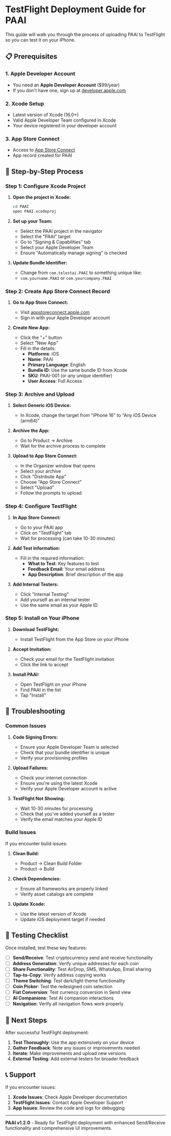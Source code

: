 # TestFlight Deployment Guide for PAAI

This guide will walk you through the process of uploading PAAI to TestFlight so you can test it on your iPhone.

## 📋 Prerequisites

### 1. Apple Developer Account
- You need an **Apple Developer Account** ($99/year)
- If you don't have one, sign up at [developer.apple.com](https://developer.apple.com)

### 2. Xcode Setup
- Latest version of Xcode (16.0+)
- Valid Apple Developer Team configured in Xcode
- Your device registered in your developer account

### 3. App Store Connect
- Access to [App Store Connect](https://appstoreconnect.apple.com)
- App record created for PAAI

## 🚀 Step-by-Step Process

### Step 1: Configure Xcode Project

1. **Open the project in Xcode:**
   ```bash
   cd PAAI
   open PAAI.xcodeproj
   ```

2. **Set up your Team:**
   - Select the PAAI project in the navigator
   - Select the "PAAI" target
   - Go to "Signing & Capabilities" tab
   - Select your Apple Developer Team
   - Ensure "Automatically manage signing" is checked

3. **Update Bundle Identifier:**
   - Change from `com.telestai.PAAI` to something unique like:
   - `com.yourname.PAAI` or `com.yourcompany.PAAI`

### Step 2: Create App Store Connect Record

1. **Go to App Store Connect:**
   - Visit [appstoreconnect.apple.com](https://appstoreconnect.apple.com)
   - Sign in with your Apple Developer account

2. **Create New App:**
   - Click the "+" button
   - Select "New App"
   - Fill in the details:
     - **Platforms**: iOS
     - **Name**: PAAI
     - **Primary Language**: English
     - **Bundle ID**: Use the same bundle ID from Xcode
     - **SKU**: PAAI-001 (or any unique identifier)
     - **User Access**: Full Access

### Step 3: Archive and Upload

1. **Select Generic iOS Device:**
   - In Xcode, change the target from "iPhone 16" to "Any iOS Device (arm64)"

2. **Archive the App:**
   - Go to Product → Archive
   - Wait for the archive process to complete

3. **Upload to App Store Connect:**
   - In the Organizer window that opens
   - Select your archive
   - Click "Distribute App"
   - Choose "App Store Connect"
   - Select "Upload"
   - Follow the prompts to upload

### Step 4: Configure TestFlight

1. **In App Store Connect:**
   - Go to your PAAI app
   - Click on "TestFlight" tab
   - Wait for processing (can take 10-30 minutes)

2. **Add Test Information:**
   - Fill in the required information:
     - **What to Test**: Key features to test
     - **Feedback Email**: Your email address
     - **App Description**: Brief description of the app

3. **Add Internal Testers:**
   - Click "Internal Testing"
   - Add yourself as an internal tester
   - Use the same email as your Apple ID

### Step 5: Install on Your iPhone

1. **Download TestFlight:**
   - Install TestFlight from the App Store on your iPhone

2. **Accept Invitation:**
   - Check your email for the TestFlight invitation
   - Click the link to accept

3. **Install PAAI:**
   - Open TestFlight on your iPhone
   - Find PAAI in the list
   - Tap "Install"

## 🔧 Troubleshooting

### Common Issues

1. **Code Signing Errors:**
   - Ensure your Apple Developer Team is selected
   - Check that your bundle identifier is unique
   - Verify your provisioning profiles

2. **Upload Failures:**
   - Check your internet connection
   - Ensure you're using the latest Xcode
   - Verify your Apple Developer account is active

3. **TestFlight Not Showing:**
   - Wait 10-30 minutes for processing
   - Check that you've added yourself as a tester
   - Verify the email matches your Apple ID

### Build Issues

If you encounter build issues:

1. **Clean Build:**
   - Product → Clean Build Folder
   - Product → Build

2. **Check Dependencies:**
   - Ensure all frameworks are properly linked
   - Verify asset catalogs are complete

3. **Update Xcode:**
   - Use the latest version of Xcode
   - Update iOS deployment target if needed

## 📱 Testing Checklist

Once installed, test these key features:

- [ ] **Send/Receive**: Test cryptocurrency send and receive functionality
- [ ] **Address Generation**: Verify unique addresses for each coin
- [ ] **Share Functionality**: Test AirDrop, SMS, WhatsApp, Email sharing
- [ ] **Tap-to-Copy**: Verify address copying works
- [ ] **Theme Switching**: Test dark/light theme functionality
- [ ] **Coin Picker**: Test the redesigned coin selection
- [ ] **Fiat Conversion**: Test currency conversion in Send view
- [ ] **AI Companions**: Test AI companion interactions
- [ ] **Navigation**: Verify all navigation flows work properly

## 🎯 Next Steps

After successful TestFlight deployment:

1. **Test Thoroughly**: Use the app extensively on your device
2. **Gather Feedback**: Note any issues or improvements needed
3. **Iterate**: Make improvements and upload new versions
4. **External Testing**: Add external testers for broader feedback

## 📞 Support

If you encounter issues:

1. **Xcode Issues**: Check Apple Developer documentation
2. **TestFlight Issues**: Contact Apple Developer Support
3. **App Issues**: Review the code and logs for debugging

---

**PAAI v1.2.0** - Ready for TestFlight deployment with enhanced Send/Receive functionality and comprehensive UI improvements. 